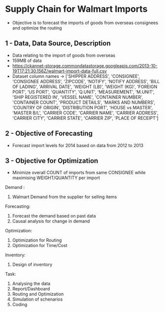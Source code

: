 # Supply Chain for Walmart Imports
* Objective is to forecast the imports of goods from overseas consignees and optimize the routing

## 1 - Data, Data Source, Description
* Data relating to the import of goods from overseas
* 159MB of data
* https://ckannet-storage.commondatastorage.googleapis.com/2013-10-19T17:21:30.156Z/walmart-import-data-full.csv
* Dataset column names -> ['SHIPPER ADDRESS', 'CONSIGNEE', 'CONSIGNEE ADDRESS', 'ZIPCODE', 'NOTIFY', 'NOTIFY ADDRESS', 'BILL OF LADING', 'ARRIVAL DATE', 'WEIGHT (LB)', 'WEIGHT (KG)', 'FOREIGN PORT', 'US PORT', 'QUANTITY', 'Q.UNIT', 'MEASUREMENT', 'M.UNIT', 'SHIP REGISTERED IN', 'VESSEL NAME', 'CONTAINER NUMBER', 'CONTAINER COUNT', 'PRODUCT DETAILS', 'MARKS AND NUMBERS', 'COUNTRY OF ORIGIN', 'DISTRIBUTION PORT', 'HOUSE vs MASTER', 'MASTER B/L', 'CARRIER CODE', 'CARRIER NAME', 'CARRIER ADDRESS', 'CARRIER CITY', 'CARRIER STATE', 'CARRIER ZIP', 'PLACE OF RECEIPT']


## 2 - Objective of Forecasting
* Forecast import levels for 2014 based on data from 2012 to 2013

## 3 - Objective for Optimization
* Minimize overall COUNT of imports from same CONSIGNEE while maximising WEIGHT/QUANTITY per import

Demand :

1. Walmart Demand from the supplier for selling items

Forecasting:
1. Forecast the demand based on past data
2. Causal analysis for change in demand

Optimization:
1. Optimization for Routing
2. Optimization for Time/Cost


Inventory:
1. Design of inventory


Task:
1. Analysing the data
2. Report/Dashboard
3. Routing and Optimization
4. Simulation of schenarios
5. Coding


